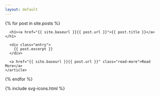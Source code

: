 ```yaml
---
layout: default
---
```

<link rel="stylesheet" type="text/css" href="{{ site.baseurl }}/style.css" />
<div class="posts">
  {% for post in site.posts %}
    <article class="post">

      <h1><a href="{{ site.baseurl }}{{ post.url }}">{{ post.title }}</a></h1>

      <div class="entry">
        {{ post.excerpt }}
      </div>

      <a href="{{ site.baseurl }}{{ post.url }}" class="read-more">Read More</a>
    </article>
  {% endfor %}
</div>

<div id="footer_wrap" class="posts">
    <footer class="entry">
      {% include svg-icons.html %}
    </footer>
</div>
